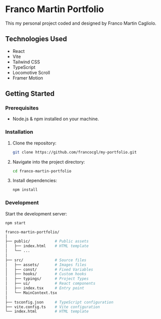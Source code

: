 # Franco Martin Portfolio

This my personal project coded and designed by Franco Martin Cagliolo.

## Technologies Used

- React
- Vite
- Tailwind CSS
- TypeScript
- Locomotive Scroll
- Framer Motion

## Getting Started

### Prerequisites

- Node.js & npm installed on your machine.

### Installation

1. Clone the repository:

   ```bash
   git clone https://github.com/francocgl/my-portfolio.git
   ```

2. Navigate into the project directory:

   ```bash
   cd franco-martin-portfolio
   ```

3. Install dependencies:

   ```bash
   npm install
   ```

### Development

Start the development server:

```bash
npm start

franco-martin-portfolio/
│
├── public/           # Public assets
│   ├── index.html    # HTML template
│   └── ...
│
├── src/              # Source files
│   ├── assets/       # Images files
│   ├── const/        # Fixed Variables
│   ├── hooks/        # Custom hooks
│   ├── typings/      # Project Types
│   ├── ui/           # React components
│   ├── index.tsx     # Entry point
│   └── MainContext.tsx
│
├── tsconfig.json     # TypeScript configuration
├── vite.config.ts    # Vite configuration
└── index.html        # HTML template


```
